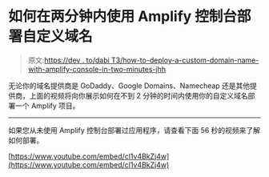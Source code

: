 # 如何在两分钟内使用 Amplify 控制台部署自定义域名

> 原文:[https://dev . to/dabi T3/how-to-deploy-a-custom-domain-name-with-amplify-console-in-two-minutes-jhh](https://dev.to/dabit3/how-to-deploy-a-custom-domain-name-with-the-amplify-console-in-under-two-minutes-jhh)

无论你的域名提供商是 GoDaddy、Google Domains、Namecheap 还是其他提供商，上面的视频将向你展示如何在不到 2 分钟的时间内使用你的自定义域名部署一个 Amplify 项目。

* * *

如果您从未使用 Amplify 控制台部署过应用程序，请查看下面 56 秒的视频来了解如何部署。

[https://www.youtube.com/embed/cl1v4BkZj4w](https://www.youtube.com/embed/cl1v4BkZj4w)